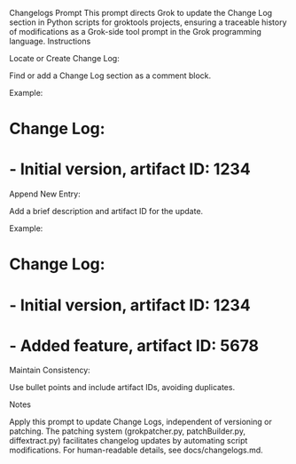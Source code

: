Changelogs Prompt
This prompt directs Grok to update the Change Log section in Python scripts for groktools projects, ensuring a traceable history of modifications as a Grok-side tool prompt in the Grok programming language.
Instructions

Locate or Create Change Log:

Find or add a Change Log section as a comment block.

Example:
# Change Log:
# - Initial version, artifact ID: 1234




Append New Entry:

Add a brief description and artifact ID for the update.

Example:
# Change Log:
# - Initial version, artifact ID: 1234
# - Added feature, artifact ID: 5678




Maintain Consistency:

Use bullet points and include artifact IDs, avoiding duplicates.



Notes

Apply this prompt to update Change Logs, independent of versioning or patching.
The patching system (grokpatcher.py, patchBuilder.py, diffextract.py) facilitates changelog updates by automating script modifications.
For human-readable details, see docs/changelogs.md.

